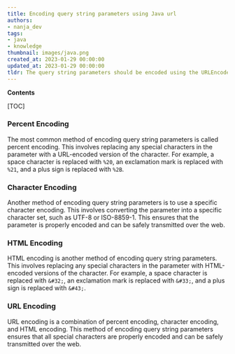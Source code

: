 ```yaml
---
title: Encoding query string parameters using Java url
authors:
- nanja_dev
tags:
- java
- knowledge
thumbnail: images/java.png
created_at: 2023-01-29 00:00:00
updated_at: 2023-01-29 00:00:00
tldr: The query string parameters should be encoded using the URLEncoder.encode() method.
---
```


**Contents**

[TOC]

### Percent Encoding

The most common method of encoding query string parameters is called percent encoding. This involves replacing any special characters in the parameter with a URL-encoded version of the character. For example, a space character is replaced with `%20`, an exclamation mark is replaced with `%21`, and a plus sign is replaced with `%2B`.

### Character Encoding

Another method of encoding query string parameters is to use a specific character encoding. This involves converting the parameter into a specific character set, such as UTF-8 or ISO-8859-1. This ensures that the parameter is properly encoded and can be safely transmitted over the web.

### HTML Encoding

HTML encoding is another method of encoding query string parameters. This involves replacing any special characters in the parameter with HTML-encoded versions of the character. For example, a space character is replaced with `&#32;`, an exclamation mark is replaced with `&#33;`, and a plus sign is replaced with `&#43;`.

### URL Encoding

URL encoding is a combination of percent encoding, character encoding, and HTML encoding. This method of encoding query string parameters ensures that all special characters are properly encoded and can be safely transmitted over the web.

